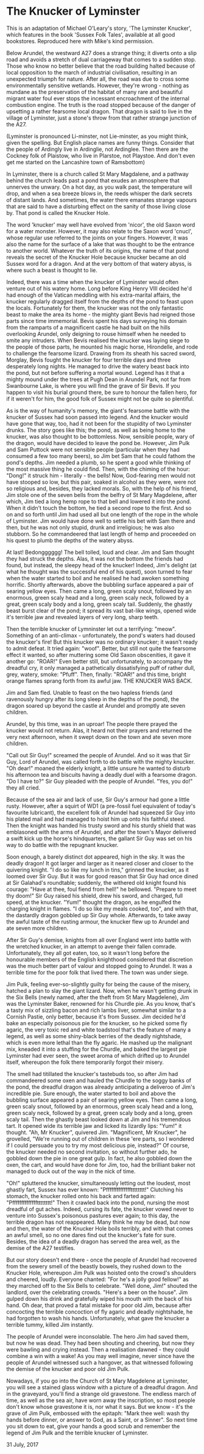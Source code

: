 # The Knucker of Lyminster

This is an adaptation of Michael O'Leary's story, 'The Lyminster Knucker', which features in the book 'Sussex Folk Tales', available at all good bookstores. Reproduced here with Mike's kind permission.

Below Arundel, the westward A27 does a strange thing; it diverts onto a slip road and avoids a stretch of dual carriageway that comes to a sudden stop. Those who know no better believe that the road building halted because of local opposition to the march of industrial civilisation, resulting in an unexpected triumph for nature. After all, the road was due to cross some environmentally sensitive wetlands.  However, they're wrong - nothing as mundane as the preservation of the habitat of many rare and beautiful migrant water foul ever stops the incessant encroachment of the internal combustion engine. The truth is the road stopped because of the danger of upsetting a rather fearsome local dragon. That dragon is said to live in the village of Lyminster, just a stone's throw from that rather strange junction of the A27.  

(Lyminster is pronounced Li-minster, not Lie-minster, as you might think, given the spelling. But English place names are funny things. Consider that the people of Ardingly live in Ardinglie, not Ardinglee. Then there are the Cockney folk of Plaistow, who live in Plarstoe, not Playstoe. And don't even get me started on the Lancashire town of Ramsbottom)

In Lyminster, there is a church called St Mary Magdalene, and a pathway behind the church leads past a pond that exudes an atmosphere that unnerves the unwary. On a hot day, as you walk past, the temperature will drop, and when a sea breeze blows in, the reeds whisper the dark secrets of distant lands. And sometimes, the water there emanates strange vapours that are said to have a disturbing effect on the sanity of those living close by. That pond is called the Knucker Hole.

The word 'knucker' may well have evolved from 'nicor', the old Saxon word for a water monster. However, it may also relate to the Saxon word 'cnucl', whose regular use referred to the joints on your fingers. However, it was also the name for the surface of a lake that was thought to be the entrance to another world. Whatever the truth of its origins, the name of that pond reveals the secret of the Knucker Hole because knucker became an old Sussex word for a dragon. And at the very bottom of that watery abyss, is where such a beast is thought to lie.

Indeed, there was a time when the knucker of Lyminster would often venture out of his watery home. Long before King Henry VIII decided he'd had enough of the Vatican meddling with his extra-marital affairs, the knucker regularly dragged itself from the depths of the pond to feast upon the locals. Fortunately for them, the knucker was not the only fantastic beast to make the area its home - the mighty giant Bevis had reigned those parts since time immemorial. Bevis spent his days surveying his domain from the ramparts of a magnificent castle he had built on the hills overlooking Arundel, only deigning to rouse himself when he needed to smite any intruders. When Bevis realised the knucker was laying siege to the people of those parts, he mounted his magic horse, Hirondelle, and rode to challenge the fearsome lizard. Drawing from its sheath his sacred sword, Morglay, Bevis fought the knucker for four terrible days and three desperately long nights. He managed to drive the watery beast back into the pond, but not before suffering a mortal wound. Legend has it that a mighty mound under the trees at Pugh Dean in Arundel Park, not far from Swanbourne Lake, is where you will find the grave of Sir Bevis. If you happen to visit his burial ground there, be sure to honour the fallen hero, for if it weren't for him, the good folk of Sussex might not be quite so plentiful.

As is the way of humanity's memory, the giant's fearsome battle with the knucker of Sussex had soon passed into legend. And the knucker would have gone that way, too, had it not been for the stupidity of two Lyminster drunks. The story goes like this; the pond, as well as being home to the knucker, was also thought to be bottomless. Now, sensible people, wary of the dragon, would have decided to leave the pond be. However, Jim Pulk and Sam Puttock were not sensible people (particular when they had consumed a few too many beers), so Jim bet Sam that he could fathom the pond's depths. Jim needed a plumb, so he spent a good while thinking of the most massive thing he could find. Then, with the chiming of the hour: "Dong!" it struck him - literally - the bells! Now, God-fearing men would not have stooped so low, but this pair, soaked in alcohol as they were, were not so religious and, besides, they lacked morals. So, with the help of his friend, Jim stole one of the seven bells from the belfry of St Mary Magdelene, after which, Jim tied a long hemp rope to that bell and lowered it into the pond. When it didn't touch the bottom, he tied a second rope to the first. And so on and so forth until Jim had used all but one length of the rope in the whole of Lyminster. Jim would have done well to settle his bet with Sam there and then, but he was not only stupid, drunk and irreligious; he was also stubborn. So he commandeered that last length of hemp and proceeded on his quest to plumb the depths of the watery abyss.

At last! Bedongggggg! The bell tolled, loud and clear. Jim and Sam thought they had struck the depths. Alas, it was not the bottom the friends had found, but instead, the sleepy head of the knucker! Indeed, Jim's delight (at what he thought was the successful end of his quest), soon turned to fear when the water started to boil and he realised he had awoken something horrific. Shortly afterwards, above the bubbling surface appeared a pair of searing yellow eyes. Then came a long, green scaly snout, followed by an enormous, green scaly head and a long, green scaly neck, followed by a great, green scaly body and a long, green scaly tail. Suddenly, the ghastly beast burst clear of the pond; it spread its vast bat-like wings, opened wide it's terrible jaw and revealed layers of very long, sharp teeth.

Then the terrible knucker of Lymninster let out a terrifying: "meow". Something of an anti-climax - unfortunately, the pond's waters had doused the knucker's fire! But this knucker was no ordinary knucker; it wasn't ready to admit defeat. It tried again: "woof". Better, but still not quite the fearsome effect it wanted, so after muttering some Old Saxon obscenities, it gave it another go: "ROAR!" Even better still, but unfortunately, to accompany the dreadful cry, it only managed a pathetically dissatisfying puff of rather dull, grey, watery, smoke: "Pfuff". Then, finally: "ROAR!" and this time, bright orange flames sprang forth from its awful jaw. THE KNUCKER WAS BACK.

Jim and Sam fled. Unable to feast on the two hapless friends (and ravenously hungry after its long sleep in the depths of the pond), the dragon soared up beyond the castle at Arundel and promptly ate seven children.

Arundel, by this time, was in an uproar! The people there prayed the knucker would not return. Alas, it heard not their prayers and returned the very next afternoon, when it swept down on the town and ate seven more children.

"Call out Sir Guy!" screamed the people of Arundel. And so it was that Sir Guy, Lord of Arundel, was called forth to do battle with the mighty knucker. "Oh dear!" moaned the elderly knight, a little unsure he wanted to disturb his afternoon tea and biscuits having a deadly duel with a fearsome dragon. "Do I have to?" Sir Guy pleaded with the people of Arundel. "Yes, you do!" they all cried.

Because of the sea air and lack of use, Sir Guy's armour had gone a little rusty. However, after a squirt of WD1 (a pre-fossil fuel equivalent of today's favourite lubricant), the excellent folk of Arundel had squeezed Sir Guy into his plated mail and had managed to hoist him up onto his faithful steed. Then the knight was handed his trusty sword and his sturdy shield that was emblasoned with the arms of Arundel, and after the town's Mayor delivered a swift kick up the horse's hindquarters, the gallant Sir Guy was set on his way to do battle with the repugnant knucker.

Soon enough, a barely distinct dot appeared, high in the sky. It was the deadly dragon! It got larger and larger as it neared closer and closer to the quivering knight. "I do so like my lunch in tins," grinned the knucker, as it loomed over Sir Guy. But it was for good reason that Sir Guy had once dined at Sir Galahad's roundtable; suddenly, the withered old knight found his courage: "Have at thee, foul fiend from hell!" he bellowed. "Prepare to meet thy doom!" Sir Guy raised his shield, drew his sword, and charged, full speed, at the knucker. "Yum!" thought the dragon, as he engulfed the charging knight in flames. "I do so like my meals cooked, too", and with that, the dastardly dragon gobbled up Sir Guy whole. Afterwards, to take away the awful taste of the rusting armour, the knucker flew up to Arundel and ate seven more children.

After Sir Guy's demise, knights from all over England went into battle with the wretched knucker, in an attempt to avenge their fallen comrade. Unfortunately, they all got eaten, too, so it wasn't long before the honourable members of the English knighthood considered that discretion was the much better part of valour and stopped going to Arundel. It was a terrible time for the poor folk that lived there. The town was under siege.

Jim Pulk, feeling ever-so-slightly guilty for being the cause of the misery, hatched a plan to slay the giant lizard. Now, when he wasn't getting drunk in the Six Bells (newly named, after the theft from St Mary Magdelene), Jim was the Lyminster Baker, renowned for his Churdle pie. As you know, that's a tasty mix of sizzling bacon and rich lambs liver, somewhat similar to a Cornish Pastie, only better, because it's from Sussex. Jim decided he'd bake an especially poisonous pie for the knucker, so he picked some fly agaric, the very toxic red and white toadstool that's the feature of many a legend, as well as some shiny-black berries of the deadly nightshade, which is even more lethal than the fly agaric. He mashed up the malignant mix, kneaded it into a stuffing for the Churdle, and baked the largest pie Lyminster had ever seen, the sweet aroma of which drifted up to Arundel itself, whereupon the folk there temporarily forgot their misery.

The smell had titillated the knucker's tastebuds too, so after Jim had commandeered some oxen and hauled the Churdle to the soggy banks of the pond, the dreadful dragon was already anticipating a deliveroo of Jim's incredible pie. Sure enough, the water started to boil and above the bubbling surface appeared a pair of searing yellow eyes. Then came a long, green scaly snout, followed by an enormous, green scaly head and a long, green scaly neck, followed by a great, green scaly body and a long, green scaly tail. Then the ghastly beast looked down at Jim and his tremendous tart. It opened wide its terrible jaw and licked its lizardly lips: "Yum!" it thought. "Ah, Mr Knucker", quivered Jim. "Magnificent, Mr Knucker", he grovelled, "We're running out of children in these 'ere parts, so I wondered if I could persuade you to try my most delicious pie, instead?" Of course, the knucker needed no second invitation, so without further ado, he gobbled down the pie in one great gulp. In fact, he also gobbled down the oxen, the cart, and would have done for Jim, too, had the brilliant baker not managed to duck out of the way in the nick of time.

"Oh!" spluttered the knucker, simultaneously letting out the loudest, most ghastly fart, Sussex has ever known: "Pfffffffffffffftttttttt!" Clutching his stomach, the knucker rolled onto his back and farted again: "Pfffffffffffffftttttttt!" Then it crawled back into the pond, nursing the most dreadful of gut aches. Indeed, cursing its fate, the knucker vowed never to venture into Sussex's poisonous pastures ever again; to this day, the terrible dragon has not reappeared. Many think he may be dead, but now and then, the water of the Knucker Hole boils terribly, and with that comes an awful smell, so no one dares find out the knucker's fate for sure. Besides, the idea of a deadly dragon has served the area well, as the demise of the A27 testifies.

But our story doesn't end there - once the people of Arundel had recovered from the sewery smell of the beastly bowels, they rushed down to the Knucker Hole, whereupon Jim Pulk was hoisted onto the crowd's shoulders and cheered, loudly. Everyone chanted: "For he's a jolly good fellow!" as they marched off to the Six Bells to celebrate. "Well done, Jim!" shouted the landlord, over the celebrating crowds. "Here's a beer on the house". Jim gulped down his drink and gratefully wiped his mouth with the back of his hand. Oh dear, that proved a fatal mistake for poor old Jim, because after concocting the terrible concoction of fly agaric and deadly nightshade, he had forgotten to wash his hands. Unfortunately, what gave the knucker a terrible tummy, killed Jim instantly.  

The people of Arundel were inconsolable. The hero Jim had saved them, but now he was dead. They had been shouting and cheering, but now they were bawling and crying instead. Then a realisation dawned - they could combine a win with a wake! As you may well imagine, never since have the people of Arundel witnessed such a hangover, as that witnessed following the demise of the knucker and poor old Jim Pulk.

Nowadays, if you go into the Church of St Mary Magdelene at Lyminster, you will see a stained glass window with a picture of a dreadful dragon. And in the graveyard, you'll find a strange old gravestone. The endless march of time, as well as the sea air, have worn away the inscription, so most people don't know whose gravestone it is, nor what it says. But we know - it's the grave of Jim Pulk, embossed with the epitaph: "Mark thee well: wash thy hands before dinner, or answer to God, as a Saint, or a Sinner". So next time you sit down to eat, give your hands a good scrub and remember the legend of Jim Pulk and the terrible knucker of Lyminster.

31 July, 2017
